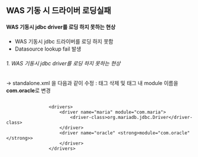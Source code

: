 ## WAS 기동 시 드라이버 로딩실패

#### WAS 기동시 jdbc driver를 로딩 하지 못하는 현상

- WAS 기동시 jdbc 드라이버를 로딩 하지 못함
- Datasource lookup fail 발생


###### 1. WAS 기동시 jdbc driver를 로딩 하지 못하는 현상

-> standalone.xml 을 다음과 같이 수정 :
<xa-datasource-class> 태그 삭제 및 <driver> 태그 내 module 이름을 <strong>com.oracle</strong>로 변경

```

                <drivers>
                    <driver name="maria" module="com.maria">
                        <driver-class>org.mariadb.jdbc.Driver</driver-class>
                    </driver>
                    <driver name="oracle" <strong>module="com.oracle"</strong>>
                    </driver>
                </drivers>
```
